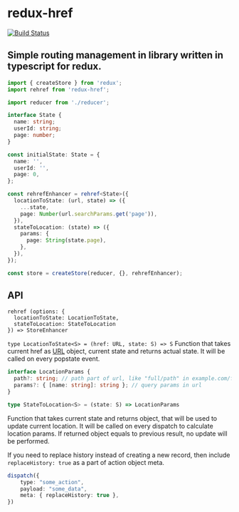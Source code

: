 # redux-href
[![Build Status](https://travis-ci.com/duskpoet/redux-href.svg?branch=master)](https://travis-ci.com/duskpoet/redux-href)

## Simple routing management in library written in typescript for redux.

```ts
import { createStore } from 'redux';
import rehref from 'redux-href';

import reducer from './reducer';

interface State {
  name: string;
  userId: string;
  page: number;
}

const initialState: State = {
  name: '',
  userId: '',
  page: 0,
};

const rehrefEnhancer = rehref<State>({
  locationToState: (url, state) => ({
    ...state,
    page: Number(url.searchParams.get('page')),
  }),
  stateToLocation: (state) => ({
    params: {
      page: String(state.page),
    },
  }),
});

const store = createStore(reducer, {}, rehrefEnhancer);
```

## API
```
rehref (options: {
  locationToState: LocationToState,
  stateToLocation: StateToLocation
}) => StoreEnhancer
```
`type LocationToState<S> = (href: URL, state: S) => S`
Function that takes current href as [URL](https://developer.mozilla.org/en-US/docs/Web/API/URL/URL) object, current state and returns actual state. It will be called on every popstate event.

```ts
interface LocationParams {
  path?: string; // path part of url, like "full/path" in example.com/full/path
  params?: { [name: string]: string }; // query params in url
}

type StateToLocation<S> = (state: S) => LocationParams
```
Function that takes current state and returns object, that will be used to update current location.
It will be called on every dispatch to calculate location params. If returned object equals to previous result, no update will be performed.

If you need to replace history instead of creating a new record, then include `replaceHistory: true` as a part of action object meta.
```ts
dispatch({
    type: "some_action",
    payload: "some_data",
    meta: { replaceHistory: true },
})
```
